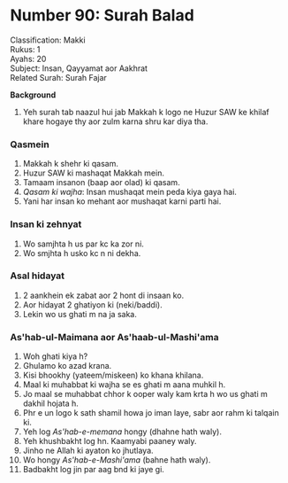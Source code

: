 # Number 90: Surah Balad

Classification: Makki  
Rukus: 1  
Ayahs: 20  
Subject: Insan, Qayyamat aor Aakhrat  
Related Surah: Surah Fajar

**Background**
1. Yeh surah tab naazul hui jab Makkah k logo ne Huzur SAW ke khilaf khare hogaye thy aor zulm karna shru kar diya tha. 

### Qasmein
1. Makkah k shehr ki qasam.
2. Huzur SAW ki mashaqat Makkah mein.
3. Tamaam insanon (baap aor olad) ki qasam.
4. *Qasam ki wajha*: Insan mushaqat mein peda kiya gaya hai.
5. Yani har insan ko mehant aor mushaqat karni parti hai.

### Insan ki zehnyat
1. Wo samjhta h us par kc ka zor ni.
2. Wo smjhta h usko kc n ni dekha.

### Asal hidayat
1. 2 aankhein ek zabat aor 2 hont di insaan ko.
2. Aor hidayat 2 ghatiyon ki (neki/baddi).
3. Lekin wo us ghati m na ja saka.

### As'hab-ul-Maimana aor As'haab-ul-Mashi'ama
1. Woh ghati kiya h?
2. Ghulamo ko azad krana.
3. Kisi bhookhy (yateem/miskeen) ko khana khilana.
4. Maal ki muhabbat ki wajha se es ghati m aana muhkil h.
5. Jo maal se muhabbat chhor k ooper waly kam krta h wo us ghati m dakhil hojata h.
6. Phr e un logo k sath shamil howa jo iman laye, sabr aor rahm ki talqain ki.
7. Yeh log *As'hab-e-memana* hongy (dhahne hath waly).
8. Yeh khushbakht log hn. Kaamyabi paaney waly.
9. Jinho ne Allah ki ayaton ko jhutlaya.
10. Wo hongy *As'hab-e-Mashi'ama* (bahne hath waly).
11. Badbakht log jin par aag bnd ki jaye gi.

